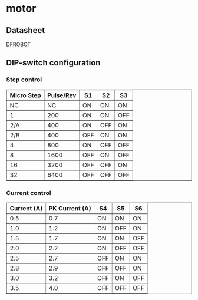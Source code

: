 # motor

## Datasheet
[DFROBOT](https://dfimg.dfrobot.com/nobody/wiki/0bcc0b661ce7750ff7d0134bfc3e88b3.pdf)

## DIP-switch configuration

### Step control

<table border="1"  
    border-collapse: collapse;
    margin: 25px 0;
    font-size: 0.9em;
    font-family: sans-serif;
    min-width: 400px;
    box-shadow: 0 0 20px rgba(0, 0, 0, 0.15) >
  <tr>
    <th>Micro Step</th>
    <th>Pulse/Rev</th>
    <th>S1</th>
    <th>S2</th>
    <th>S3</th>
  </tr>
   <tr>
    <td>NC</td>
    <td>NC</td>
    <td>ON</td>
    <td>ON</td>
    <td>ON</td>
  </tr>
  <tr>
    <td>1</td>
    <td>200</td>
    <td>ON</td>
    <td>ON</td>
    <td>OFF</td>
  </tr>
  <tr>
    <td>2/A</td>
    <td>400</td>
    <td>ON</td>
    <td>OFF</td>
    <td>ON</td>
  </tr>
  <tr>
    <td>2/B</td>
    <td>400</td>
    <td>OFF</td>
    <td>ON</td>
    <td>ON</td>
  </tr>
  <tr>
    <td>4</td>
    <td>800</td>
    <td>ON</td>
    <td>OFF</td>
    <td>OFF</td>
  </tr>
  <tr>
    <td>8</td>
    <td>1600</td>
    <td>OFF</td>
    <td>ON</td>
    <td>OFF</td>
  </tr>
  <tr>
    <td>16</td>
    <td>3200</td>
    <td>OFF</td>
    <td>OFF</td>
    <td>ON</td>
  </tr>
  <tr>
    <td>32</td>
    <td>6400</td>
    <td>OFF</td>
    <td>OFF</td>
    <td>OFF</td>
  </tr>
</table>

### Current control
<table border="1">
  <tr>
    <th>Current (A)</th>
    <th>PK Current (A)</th>
    <th>S4</th>
    <th>S5</th>
    <th>S6</th>
  </tr>
  <tr>
    <td>0.5</td>
    <td>0.7</td>
    <td>ON</td>
    <td>ON</td>
    <td>ON</td>
  </tr>
  <tr>
    <td>1.0</td>
    <td>1.2</td>
    <td>ON</td>
    <td>OFF</td>
    <td>ON</td>
  </tr>
  <tr>
    <td>1.5</td>
    <td>1.7</td>
    <td>ON</td>
    <td>ON</td>
    <td>OFF</td>
  </tr>
  <tr>
    <td>2.0</td>
    <td>2.2</td>
    <td>ON</td>
    <td>OFF</td>
    <td>OFF</td>
  </tr>
  <tr>
    <td>2.5</td>
    <td>2.7</td>
    <td>OFF</td>
    <td>ON</td>
    <td>ON</td>
  </tr>
  <tr>
    <td>2.8</td>
    <td>2.9</td>
    <td>OFF</td>
    <td>OFF</td>
    <td>ON</td>
  </tr>
  <tr>
    <td>3.0</td>
    <td>3.2</td>
    <td>OFF</td>
    <td>ON</td>
    <td>OFF</td>
  </tr>
  <tr>
    <td>3.5</td>
    <td>4.0</td>
    <td>OFF</td>
    <td>OFF</td>
    <td>OFF</td>
  </tr>
</table>

